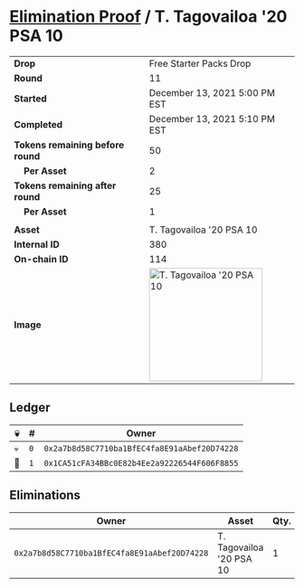 # [Elimination Proof](./readme.md) / T. Tagovailoa &#039;20 PSA 10

|||
|---|---|
| **Drop** | Free Starter Packs Drop |
| **Round** | 11 |
| **Started** | December 13, 2021 5:00 PM EST |
| **Completed** | December 13, 2021 5:10 PM EST |
| **Tokens remaining before round** | 50 |
| **&nbsp;&nbsp;&nbsp;&nbsp;Per Asset** | 2 |
| **Tokens remaining after round** | 25 |
| **&nbsp;&nbsp;&nbsp;&nbsp;Per Asset** | 1 |
| | |
| **Asset** | T. Tagovailoa &#039;20 PSA 10 |
| **Internal ID** | 380 |
| **On-chain ID** | 114 |
| **Image** | <img src="https://tcdn.blokpax.com/95048cbb-7e83-4657-8418-48738bc25f7c/802f4aa4cdfc568a956332221035a5c732eea578f18b3816457e4509b0f486cc.jpg" height="200" alt="T. Tagovailoa &#039;20 PSA 10" /> |

## Ledger

| 💀 | # | Owner |
| --- | --- | --- |
| 💀 | `0` | `0x2a7b8d58C7710ba1BfEC4fa8E91aAbef20D74228` |
| 👑 | `1` | `0x1CA51cFA34BBc0E82b4Ee2a92226544F606F8855` |


## Eliminations

| Owner | Asset | Qty. | Transaction |
| --- | --- | --- | --- |
| `0x2a7b8d58C7710ba1BfEC4fa8E91aAbef20D74228` | T. Tagovailoa '20 PSA 10 | 1 | [Polygonscan](https://polygonscan.com/tx/0x80d9961c4fd31eabef99bd5d8957698de1c4756f1383aa95cf92f6528ae0ebfd) |
